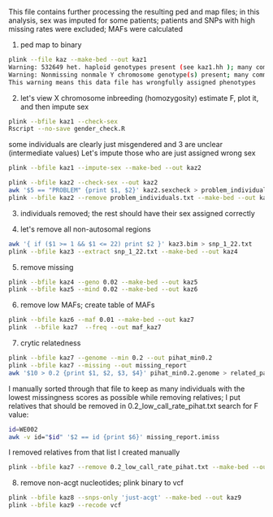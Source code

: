 This file contains further processing the resulting ped and map files; in this analysis, sex was imputed for some patients; patients and SNPs with high missing rates were excluded; MAFs were calculated

1) ped map to binary

```bash
plink --file kaz --make-bed --out kaz1
Warning: 532649 het. haploid genotypes present (see kaz1.hh ); many commands treat these as missing.
Warning: Nonmissing nonmale Y chromosome genotype(s) present; many commands treat these as missing.
This warning means this data file has wrongfully assigned phenotypes
```

2) let's view X chromosome inbreeding (homozygosity) estimate F, plot it, and then impute sex
```bash
plink --bfile kaz1 --check-sex
Rscript --no-save gender_check.R
```

some individuals are clearly just misgendered and 3 are unclear (intermediate values)
Let's impute those who are just assigned wrong sex
```bash
plink --bfile kaz1 --impute-sex --make-bed --out kaz2
```

```bash
plink --bfile kaz2 --check-sex --out kaz2
awk '$5 == "PROBLEM" {print $1, $2}' kaz2.sexcheck > problem_individuals.txt
plink --bfile kaz2 --remove problem_individuals.txt --make-bed --out kaz3
```

3) individuals removed; the rest should have their sex assigned correctly


4) let's remove all non-autosomal regions
```bash
awk '{ if ($1 >= 1 && $1 <= 22) print $2 }' kaz3.bim > snp_1_22.txt
plink --bfile kaz3 --extract snp_1_22.txt --make-bed --out kaz4
```

5) remove missing
```bash
plink --bfile kaz4 --geno 0.02 --make-bed --out kaz5
plink --bfile kaz5 --mind 0.02 --make-bed --out kaz6
```

6) remove low MAFs; create table of MAFs
```bash
plink --bfile kaz6 --maf 0.01 --make-bed --out kaz7
plink  --bfile kaz7  --freq --out maf_kaz7
```

7) crytic relatedness
```bash
plink --bfile kaz7 --genome --min 0.2 --out pihat_min0.2
plink --bfile kaz7 --missing --out missing_report
awk '$10 > 0.2 {print $1, $2, $3, $4}' pihat_min0.2.genome > related_pairs.txt
```

I manually sorted through that file to keep as many individuals with the lowest missingness scores as possible while removing relatives; I put relatives that should be removed in 0.2_low_call_rate_pihat.txt
search for F value: 

```bash
id=WE002 
awk -v id="$id" '$2 == id {print $6}' missing_report.imiss
```

I removed relatives from that list I created manually
```bash
plink --bfile kaz7 --remove 0.2_low_call_rate_pihat.txt --make-bed --out kaz8
```

8) remove non-acgt nucleotides; plink binary to vcf
 ```bash
plink --bfile kaz8 --snps-only 'just-acgt' --make-bed --out kaz9
plink --bfile kaz9 --recode vcf
```
